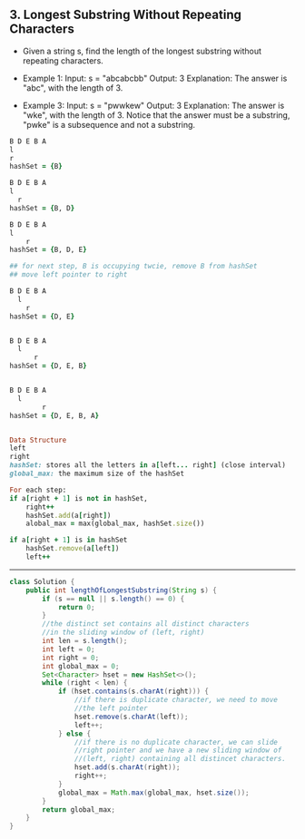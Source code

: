 ## 3. Longest Substring Without Repeating Characters

- Given a string s, find the length of the longest substring without repeating characters.

- Example 1:
  Input: s = "abcabcbb"
  Output: 3
  Explanation: The answer is "abc", with the length of 3.

- Example 3:
  Input: s = "pwwkew"
  Output: 3
  Explanation: The answer is "wke", with the length of 3.
  Notice that the answer must be a substring, 
  "pwke" is a subsequence and not a substring.


```ruby
B D E B A
l
r
hashSet = {B}

B D E B A
l
  r
hashSet = {B, D}

B D E B A
l
    r
hashSet = {B, D, E}

## for next step, B is occupying twcie, remove B from hashSet
## move left pointer to right 

B D E B A
  l
    r
hashSet = {D, E}


B D E B A
  l
      r
hashSet = {D, E, B}


B D E B A
  l
        r
hashSet = {D, E, B, A}


Data Structure
left
right
hashSet: stores all the letters in a[left... right] (close interval)
global_max: the maximum size of the hashSet

For each step:
if a[right + 1] is not in hashSet,
    right++
    hashSet.add(a[right])
    alobal_max = max(global_max, hashSet.size())

if a[right + 1] is in hashSet
    hashSet.remove(a[left])
    left++
```

---

```java
class Solution {
    public int lengthOfLongestSubstring(String s) {
        if (s == null || s.length() == 0) {
            return 0;
        }
        //the distinct set contains all distinct characters
        //in the sliding window of (left, right)
        int len = s.length();
        int left = 0;
        int right = 0;
        int global_max = 0;
        Set<Character> hset = new HashSet<>();
        while (right < len) {
            if (hset.contains(s.charAt(right))) {
                //if there is duplicate character, we need to move 
                //the left pointer
                hset.remove(s.charAt(left));
                left++;
            } else {
                //if there is no duplicate character, we can slide
                //right pointer and we have a new sliding window of
                //(left, right) containing all distincet characters.
                hset.add(s.charAt(right));
                right++;
            }
            global_max = Math.max(global_max, hset.size());
        }
        return global_max;
    }
}
```